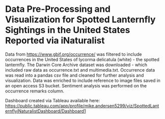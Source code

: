 # Data Pre-Processing and Visualization for Spotted Lanternfly Sightings in the United States Reported via iNaturalist

Data from https://www.gbif.org/occurrence/ was filtered to include occurrences in the United States of lycorma delicatula (white) - the spotted lanternfly. The Darwin Core Archive dataset was downloaded - which included raw data as occurrence.txt and multimedia.txt. Occurrence data was read into a pandas csv file and cleaned for further analysis and visualization. Data was enriched to include reference to image files saved in an open access S3 bucket. Sentiment analysis was performed on the occurrence remarks column.

Dashboard created via Tableau available here: https://public.tableau.com/app/profile/mike.andersen5299/viz/SpottedLanternflyiNaturalistDashboard/Dashboard1 
